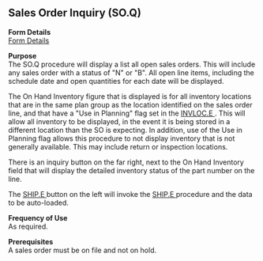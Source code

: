 ##  Sales Order Inquiry (SO.Q)

<PageHeader />

**Form Details**  
[ Form Details ](SO-Q-1/README.md)   

**Purpose**  
The SO.Q procedure will display a list all open sales orders. This will
include any sales order with a status of "N" or "B". All open line items,
including the schedule date and open quantities for each date will be
displayed.  
  
The On Hand Inventory figure that is displayed is for all inventory locations that are in the same plan group as the location identified on the sales order line, and that have a "Use in Planning" flag set in the [ INVLOC.E ](../../../INV-OVERVIEW/INV-ENTRY/INVLOC-E/README.md) . This will allow all inventory to be displayed, in the event it is being stored in a different location than the SO is expecting. In addition, use of the Use in Planning flag allows this procedure to not display inventory that is not generally available. This may include return or inspection locations.   
  
There is an inquiry button on the far right, next to the On Hand Inventory
field that will display the detailed inventory status of the part number on
the line.  
  
The [ SHIP.E ](../../MRK-ENTRY/SHIP-E/README.md) button on the left will invoke the [ SHIP.E ](../../MRK-ENTRY/SHIP-E/README.md) procedure and the data to be auto-loaded. 

**Frequency of Use**  
As required.

**Prerequisites**  
A sales order must be on file and not on hold.

<badge text= "Version 8.10.57" vertical="middle" />

<PageFooter />